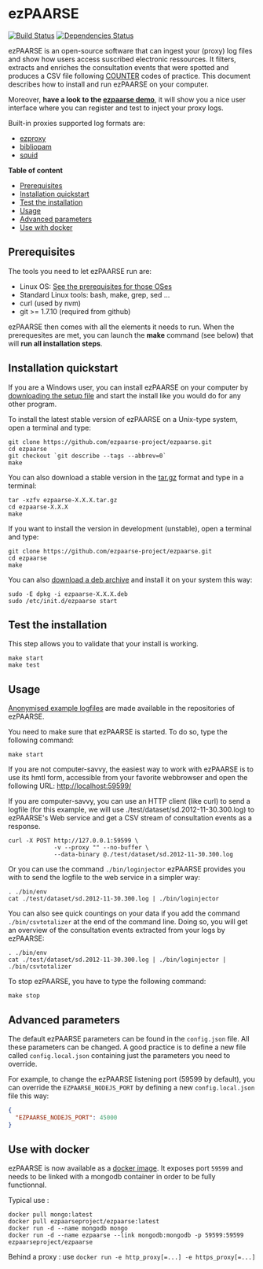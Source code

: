 # ezPAARSE #

[![Build Status](https://secure.travis-ci.org/ezpaarse-project/ezpaarse.png?branch=master)](http://travis-ci.org/ezpaarse-project/ezpaarse)
[![Dependencies Status](https://david-dm.org/ezpaarse-project/ezpaarse.png)](https://david-dm.org/ezpaarse-project/ezpaarse)

ezPAARSE is an open-source software that can ingest your (proxy) log files and show how users access suscribed electronic ressources.
It filters, extracts and enriches the consultation events that were spotted and produces a CSV file following [COUNTER](http://www.projectcounter.org/) codes of practice.
This document describes how to install and run ezPAARSE on your computer.

Moreover, **have a look to the [ezpaarse demo](http://ezpaarse.couperin.org)**, it will show you a nice user interface where you can register and test to inject your proxy logs.

Built-in proxies supported log formats are:

* [ezproxy](http://www.oclc.org/ezproxy.en.html)
* [bibliopam](http://mioga.alixen.fr/Mioga2/bibliopam/public/club/)
* [squid](http://www.squid-cache.org/)

**Table of content**
- [Prerequisites](#prerequisites)
- [Installation quickstart](#installation-quickstart)
- [Test the installation](#test-the-installation)
- [Usage](#usage)
- [Advanced parameters](#advanced-parameters)
- [Use with docker](#use-with-docker)

## Prerequisites ##

The tools you need to let ezPAARSE run are:

* Linux OS: [See the prerequisites for those OSes](https://github.com/ezpaarse-project/ezpaarse/blob/master/doc/multi-os.md)
* Standard Linux tools: bash, make, grep, sed ... 
* curl (used by nvm)
* git >= 1.7.10 (required from github)

ezPAARSE then comes with all the elements it needs to run.
When the prerequesites are met, you can launch the **make** command (see below) that will **run all installation steps**.

## Installation quickstart ##

If you are a Windows user, you can install ezPAARSE on your computer by [downloading the setup file](http://analogist.couperin.org/ezpaarse/download) and start the install like you would do for any other program.

To install the latest stable version of ezPAARSE on a Unix-type system, open a terminal and type:
```shell
git clone https://github.com/ezpaarse-project/ezpaarse.git
cd ezpaarse
git checkout `git describe --tags --abbrev=0`
make
```
You can also download a stable version in the [tar.gz](http://analogist.couperin.org/ezpaarse/download) format and type in a terminal:
```shell
tar -xzfv ezpaarse-X.X.X.tar.gz
cd ezpaarse-X.X.X
make
```
If you want to install the version in development (unstable), 
open a terminal and type:
```shell
git clone https://github.com/ezpaarse-project/ezpaarse.git
cd ezpaarse
make
```

You can also [download a deb archive](http://analogist.couperin.org/ezpaarse/download) and install it on your system this way:
```shell
sudo -E dpkg -i ezpaarse-X.X.X.deb
sudo /etc/init.d/ezpaarse start
```


## Test the installation ##

This step allows you to validate that your install is working.

```shell
make start
make test
```

## Usage ##

[Anonymised example logfiles](https://raw.github.com/ezpaarse-project/ezpaarse/master/test/dataset/sd.2012-11-30.300.log)
are made available in the repositories of ezPAARSE.

You need to make sure that ezPAARSE is started. To do so, type the following command:

```shell
make start
```

If you are not computer-savvy, the easiest way to work with ezPAARSE is to use its hmtl form, accessible from your favorite webbrowser and open the following URL: [http://localhost:59599/](http://localhost:59599/)

If you are computer-savvy, you can use an HTTP client (like curl) to send a logfile
(for this example, we will use ./test/dataset/sd.2012-11-30.300.log) to ezPAARSE's Web service
and get a CSV stream of consultation events as a response.

```shell
curl -X POST http://127.0.0.1:59599 \
             -v --proxy "" --no-buffer \
             --data-binary @./test/dataset/sd.2012-11-30.300.log
```

Or you can use the command ``./bin/loginjector`` ezPAARSE provides you with
to send the logfile to the web service in a simpler way:

```shell
. ./bin/env
cat ./test/dataset/sd.2012-11-30.300.log | ./bin/loginjector
```
You can also see quick countings on your data if you add the command 
``./bin/csvtotalizer`` at the end of the command line.
Doing so, you will get an overview of the consultation events extracted
from your logs by ezPAARSE:

```shell
. ./bin/env
cat ./test/dataset/sd.2012-11-30.300.log | ./bin/loginjector | ./bin/csvtotalizer
```

To stop ezPAARSE, you have to type the following command:

```shell
make stop
```

## Advanced parameters ##

The default ezPAARSE parameters can be found in the ``config.json`` file. All these parameters can be changed. A good practice is to define a new file called ``config.local.json`` containing just the parameters you need to override.

For example, to change the ezPAARSE listening port (59599 by default), you can override the ``EZPAARSE_NODEJS_PORT`` by defining a new ``config.local.json`` file this way:

```json
{
  "EZPAARSE_NODEJS_PORT": 45000
}
```

## Use with docker ##

ezPAARSE is now available as a [docker image](https://registry.hub.docker.com/u/ezpaarseproject/ezpaarse/). It exposes port `59599` and needs to be linked with a mongodb container in order to be fully functionnal.  

Typical use :

    docker pull mongo:latest
    docker pull ezpaarseproject/ezpaarse:latest
    docker run -d --name mongodb mongo
    docker run -d --name ezpaarse --link mongodb:mongodb -p 59599:59599 ezpaarseproject/ezpaarse

Behind a proxy : use `docker run -e http_proxy[=...] -e https_proxy[=...]`

